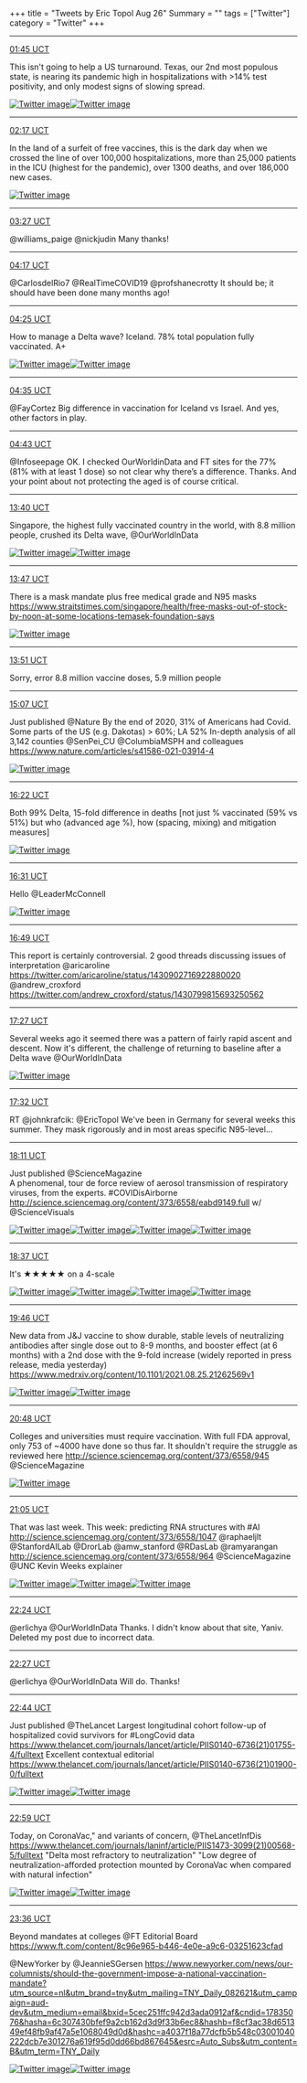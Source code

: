 +++
title = "Tweets by Eric Topol Aug 26"
Summary = ""
tags = ["Twitter"]
category = "Twitter"
+++


---

<a href="https://twitter.com/erictopol/status/1430707848044892166" target="_blank" rel="noreferer">01:45 UCT</a>

This isn't going to help a US turnaround.
Texas, our 2nd most populous state, is nearing its pandemic high in hospitalizations with &gt;14% test positivity, and only modest signs of slowing spread. 

<a href="E9rkJodUcAEk8Xd.jpg"  ><img src="E9rkJodUcAEk8Xd.jpg" alt="Twitter image" ></img></a><a href="E9rk7P6VUAUzb0y.jpg"  ><img src="E9rk7P6VUAUzb0y.jpg" alt="Twitter image" ></img></a>

---

<a href="https://twitter.com/erictopol/status/1430715978162130946" target="_blank" rel="noreferer">02:17 UCT</a>

In the land of a surfeit of free vaccines, this is the dark day when we crossed the line of over 100,000 hospitalizations, more than 25,000 patients in the ICU (highest for the pandemic), over 1300 deaths, and over 186,000 new cases. 

<a href="E9rsIBkVcAA8Jj2.jpg"  ><img src="E9rsIBkVcAA8Jj2.jpg" alt="Twitter image" ></img></a>

---

<a href="https://twitter.com/erictopol/status/1430733625046171650" target="_blank" rel="noreferer">03:27 UCT</a>

@williams_paige @nickjudin Many thanks!



---

<a href="https://twitter.com/erictopol/status/1430746257153138698" target="_blank" rel="noreferer">04:17 UCT</a>

@CarlosdelRio7 @RealTimeCOVID19 @profshanecrotty It should be; it should have been done many months ago!



---

<a href="https://twitter.com/erictopol/status/1430748303252103174" target="_blank" rel="noreferer">04:25 UCT</a>

How to manage a Delta wave?
Iceland. 78% total population fully vaccinated.
A+ 

<a href="E9sJB17UYAAeQMs.jpg"  ><img src="E9sJB17UYAAeQMs.jpg" alt="Twitter image" ></img></a><a href="E9sJDNVVEAsEbEZ.jpg"  ><img src="E9sJDNVVEAsEbEZ.jpg" alt="Twitter image" ></img></a>

---

<a href="https://twitter.com/erictopol/status/1430750810795696130" target="_blank" rel="noreferer">04:35 UCT</a>

@FayCortez Big difference in vaccination for Iceland vs Israel. And yes, other factors in play.



---

<a href="https://twitter.com/erictopol/status/1430752640506363905" target="_blank" rel="noreferer">04:43 UCT</a>

@Infoseepage OK. I checked OurWorldinData and FT sites for the 77% (81% with at least 1 dose) so not clear why there’s a difference. Thanks. And your point about not protecting the aged is of course critical.



---

<a href="https://twitter.com/erictopol/status/1430887998548156418" target="_blank" rel="noreferer">13:40 UCT</a>

Singapore, the highest fully vaccinated country in the world, with 8.8 million people, crushed its Delta wave,
@OurWorldInData 

<a href="E9uIE5CUUAs0Py9.jpg"  ><img src="E9uIE5CUUAs0Py9.jpg" alt="Twitter image" ></img></a><a href="E9uIu8OVUAkA-IW.jpg"  ><img src="E9uIu8OVUAkA-IW.jpg" alt="Twitter image" ></img></a>

---

<a href="https://twitter.com/erictopol/status/1430889648180535302" target="_blank" rel="noreferer">13:47 UCT</a>

There is a mask mandate plus free medical grade and N95 masks https://www.straitstimes.com/singapore/health/free-masks-out-of-stock-by-noon-at-some-locations-temasek-foundation-says 

<a href="E9uKTq5UcAEzC5M.jpg"  ><img src="E9uKTq5UcAEzC5M.jpg" alt="Twitter image" ></img></a>

---

<a href="https://twitter.com/erictopol/status/1430890654708617221" target="_blank" rel="noreferer">13:51 UCT</a>

Sorry, error 8.8 million vaccine doses, 5.9 million people



---

<a href="https://twitter.com/erictopol/status/1430909841237712904" target="_blank" rel="noreferer">15:07 UCT</a>

Just published @Nature 
By the end of 2020, 31% of Americans had Covid.
Some parts of the US (e.g. Dakotas) &gt; 60%; LA 52%
In-depth analysis of all 3,142 counties
@SenPei_CU @ColumbiaMSPH and colleagues
https://www.nature.com/articles/s41586-021-03914-4 

<a href="E9ua7nLVIAEsh66.jpg"  ><img src="E9ua7nLVIAEsh66.jpg" alt="Twitter image" ></img></a>

---

<a href="https://twitter.com/erictopol/status/1430928655379615746" target="_blank" rel="noreferer">16:22 UCT</a>

Both 99% Delta, 15-fold difference in deaths
[not just % vaccinated (59% vs 51%) but who (advanced age %), how (spacing, mixing) and mitigation measures] 

<a href="E9utptMVoAo88GC.jpg"  ><img src="E9utptMVoAo88GC.jpg" alt="Twitter image" ></img></a>

---

<a href="https://twitter.com/erictopol/status/1430930985344897032" target="_blank" rel="noreferer">16:31 UCT</a>

Hello @LeaderMcConnell 

<a href="E9uwFWPUcAEg1D2.jpg"  ><img src="E9uwFWPUcAEg1D2.jpg" alt="Twitter image" ></img></a>

---

<a href="https://twitter.com/erictopol/status/1430935398662828032" target="_blank" rel="noreferer">16:49 UCT</a>

This report is certainly controversial. 2 good threads discussing issues of interpretation
@aricaroline 
https://twitter.com/aricaroline/status/1430902716922880020
@andrew_croxford 
https://twitter.com/andrew_croxford/status/1430799815693250562



---

<a href="https://twitter.com/erictopol/status/1430945112599646215" target="_blank" rel="noreferer">17:27 UCT</a>

Several weeks ago it seemed there was a pattern of fairly rapid ascent and descent.
Now it's different, the challenge of returning to baseline after a Delta wave
@OurWorldInData 

<a href="E9u8NNBVkAIt8N7.jpg"  ><img src="E9u8NNBVkAIt8N7.jpg" alt="Twitter image" ></img></a>

---

<a href="https://twitter.com/erictopol/status/1430946141265223683" target="_blank" rel="noreferer">17:32 UCT</a>

RT @johnkrafcik: @EricTopol We've been in Germany for several weeks this summer. They mask rigorously and in most areas specific N95-level…



---

<a href="https://twitter.com/erictopol/status/1430955956305760258" target="_blank" rel="noreferer">18:11 UCT</a>

Just published @ScienceMagazine  
A phenomenal, tour de force review of aerosol transmission of respiratory viruses, from the experts. #COVIDisAirborne 
 http://science.sciencemag.org/content/373/6558/eabd9149.full w/ @ScienceVisuals 

<a href="E9vBT1WVoAA3kXS.jpg"  ><img src="E9vBT1WVoAA3kXS.jpg" alt="Twitter image" ></img></a><a href="E9vBV9NVcAI8IP4.jpg"  ><img src="E9vBV9NVcAI8IP4.jpg" alt="Twitter image" ></img></a><a href="E9vBXpbVUAMfObb.jpg"  ><img src="E9vBXpbVUAMfObb.jpg" alt="Twitter image" ></img></a><a href="E9vBZWjVoAQmJ0H.jpg"  ><img src="E9vBZWjVoAQmJ0H.jpg" alt="Twitter image" ></img></a>

---

<a href="https://twitter.com/erictopol/status/1430962537911123970" target="_blank" rel="noreferer">18:37 UCT</a>

It's ★★★★★ on a 4-scale 

<a href="E9vLxL6UUAEJv9u.jpg"  ><img src="E9vLxL6UUAEJv9u.jpg" alt="Twitter image" ></img></a><a href="E9vMRXHVoAELoyA.png"  ><img src="E9vMRXHVoAELoyA.png" alt="Twitter image" ></img></a><a href="E9vMTFVUYAABmIQ.jpg"  ><img src="E9vMTFVUYAABmIQ.jpg" alt="Twitter image" ></img></a><a href="E9vMUuuVIAERbVg.png"  ><img src="E9vMUuuVIAERbVg.png" alt="Twitter image" ></img></a>

---

<a href="https://twitter.com/erictopol/status/1430979888643678208" target="_blank" rel="noreferer">19:46 UCT</a>

New data from J&amp;J vaccine to show durable, stable levels of neutralizing antibodies after single dose out to 8-9 months, and booster effect (at 6 months) with a 2nd dose with the 9-fold increase (widely reported in press release, media yesterday)
https://www.medrxiv.org/content/10.1101/2021.08.25.21262569v1 

<a href="E9vZmuJVoAIsXYA.jpg"  ><img src="E9vZmuJVoAIsXYA.jpg" alt="Twitter image" ></img></a><a href="E9vZsZ-VgAAtoTV.jpg"  ><img src="E9vZsZ-VgAAtoTV.jpg" alt="Twitter image" ></img></a>

---

<a href="https://twitter.com/erictopol/status/1430995627115106306" target="_blank" rel="noreferer">20:48 UCT</a>

Colleges and universities must require vaccination. With full FDA approval, only 753 of ~4000 have done so thus far. It shouldn't require the struggle as reviewed here
http://science.sciencemag.org/content/373/6558/945
@ScienceMagazine 

<a href="E9vqqpZUUAMdA7B.jpg"  ><img src="E9vqqpZUUAMdA7B.jpg" alt="Twitter image" ></img></a>

---

<a href="https://twitter.com/erictopol/status/1430999763504164866" target="_blank" rel="noreferer">21:05 UCT</a>

That was last week.
This week: predicting RNA structures with #AI 
http://science.sciencemag.org/content/373/6558/1047
@raphaeljlt @StanfordAILab @DrorLab @amw_stanford @RDasLab  @ramyarangan  http://science.sciencemag.org/content/373/6558/964
@ScienceMagazine @UNC Kevin Weeks explainer 

<a href="E9vs_YyVkAAaeCR.jpg"  ><img src="E9vs_YyVkAAaeCR.jpg" alt="Twitter image" ></img></a><a href="E9vtqcQVgAARSWS.jpg"  ><img src="E9vtqcQVgAARSWS.jpg" alt="Twitter image" ></img></a><a href="E9vtsUNVgAAkF-C.jpg"  ><img src="E9vtsUNVgAAkF-C.jpg" alt="Twitter image" ></img></a>

---

<a href="https://twitter.com/erictopol/status/1431019825136951297" target="_blank" rel="noreferer">22:24 UCT</a>

@erlichya @OurWorldInData Thanks. I didn't know about that site, Yaniv.
Deleted my post due to incorrect data.



---

<a href="https://twitter.com/erictopol/status/1431020414331875329" target="_blank" rel="noreferer">22:27 UCT</a>

@erlichya @OurWorldInData Will do. Thanks!



---

<a href="https://twitter.com/erictopol/status/1431024735580655619" target="_blank" rel="noreferer">22:44 UCT</a>

Just published @TheLancet
Largest longitudinal cohort follow-up of hospitalized covid survivors for #LongCovid data 
https://www.thelancet.com/journals/lancet/article/PIIS0140-6736(21)01755-4/fulltext
Excellent contextual editorial
https://www.thelancet.com/journals/lancet/article/PIIS0140-6736(21)01900-0/fulltext 

<a href="E9wDEoRVUAI7KVL.jpg"  ><img src="E9wDEoRVUAI7KVL.jpg" alt="Twitter image" ></img></a><a href="E9wEWSYVEAU9KOy.jpg"  ><img src="E9wEWSYVEAU9KOy.jpg" alt="Twitter image" ></img></a>

---

<a href="https://twitter.com/erictopol/status/1431028624342142980" target="_blank" rel="noreferer">22:59 UCT</a>

Today, on CoronaVac," and variants of concern, @TheLancetInfDis
https://www.thelancet.com/journals/laninf/article/PIIS1473-3099(21)00568-5/fulltext
"Delta most refractory to neutralization"
"Low degree of neutralization-afforded protection mounted by CoronaVac when compared with natural infection" 

<a href="E9wH9X9UcAIAG8c.jpg"  ><img src="E9wH9X9UcAIAG8c.jpg" alt="Twitter image" ></img></a><a href="E9wIoH4VoAEh0vx.jpg"  ><img src="E9wIoH4VoAEh0vx.jpg" alt="Twitter image" ></img></a>

---

<a href="https://twitter.com/erictopol/status/1431037872262422533" target="_blank" rel="noreferer">23:36 UCT</a>

Beyond mandates at colleges
@FT Editorial Board
https://www.ft.com/content/8c96e965-b446-4e0e-a9c6-03251623cfad

@NewYorker by @JeannieSGersen https://www.newyorker.com/news/our-columnists/should-the-government-impose-a-national-vaccination-mandate?utm_source=nl&utm_brand=tny&utm_mailing=TNY_Daily_082621&utm_campaign=aud-dev&utm_medium=email&bxid=5cec251ffc942d3ada0912af&cndid=17835076&hasha=6c307430bfef9a2cb162d3d9f33b6ec8&hashb=f8cf3ac38d651349ef48fb9af47a5e1068049d0d&hashc=a4037f18a77dcfb5b548c03001040222dcb7e301276a619f95d0dd66bd867645&esrc=Auto_Subs&utm_content=B&utm_term=TNY_Daily 

<a href="E9wQlL1VoAMHa8P.jpg"  ><img src="E9wQlL1VoAMHa8P.jpg" alt="Twitter image" ></img></a><a href="E9wRCT_VgAEFBvf.jpg"  ><img src="E9wRCT_VgAEFBvf.jpg" alt="Twitter image" ></img></a>